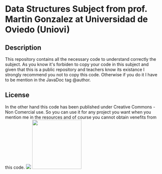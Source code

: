 # Data Structures Subject from prof. Martin Gonzalez at Universidad de Oviedo (Uniovi)

## Description 
This repository contains all the necessary code to understand correctly the subject. As you know it's forbiden to copy your code in this subject and given that this is a public repository and teachers know its existance I strongly recommend you not to copy this code. Otherwise if you do it I have to be mention in the JavaDoc tag @author.

## License

In the other hand this code has been published under Creative Commons - Non Comercial use. So you can use it for any project you want when you mention me in the resources and of course you cannot obtain venefits from this code.
<img src="http://es.creativecommons.org/blog/wp-content/uploads/2013/04/by-nc.eu_petit.png">
<img src="https://github.com/computer-engineering-uniovi/standars/blob/master/ovicomputing.png" width="162">
